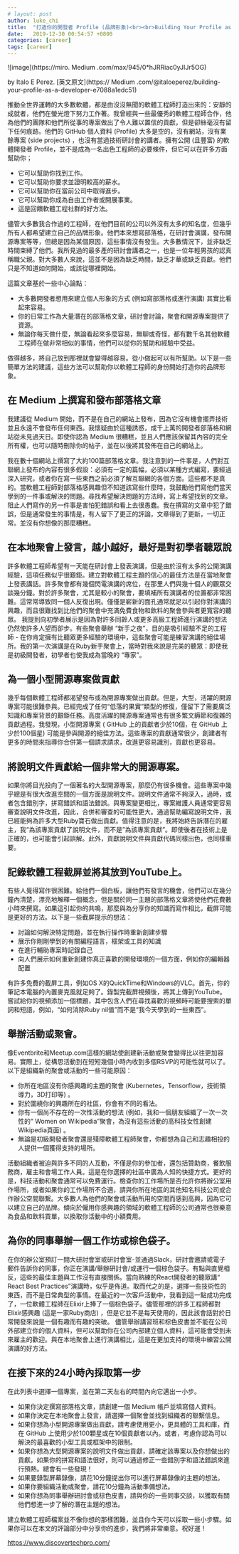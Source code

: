 ```yaml
---
# layout: post
author: luke_chi
title:  "打造你的開發者 Profile (品牌形象)<br><br>Building Your Profile as a Developer"
date:   2019-12-30 00:54:57 +0800
categories: [career]
tags: [career]
---
```


![image](https://miro. Medium .com/max/945/0*hJRRiac0yJIJr5OG)

by Italo E Perez. [英文原文](https:// Medium .com/@italoeperez/building-your-profile-as-a-developer-e7088a1edc51)

推動全世界運轉的大多數軟體，都是由沒沒無聞的軟體工程師打造出來的：安靜的成就者，他們在螢光燈下努力工作著。我曾經與一些最優秀的軟體工程師合作，他為他們的團隊和他們所從事的專案做出了令人難以置信的貢獻，但是卻絲毫沒有留下任何痕跡。他們的 GitHub 個人資料 (Profile) 大多是空的，沒有網站，沒有業餘專案 (side projects) ，也沒有當過技術研討會的講者。擁有公開 (且豐富) 的軟體開發者 Profile，並不是成為一名出色工程師的必要條件，但它可以在許多方面幫助你；

* 它可以幫助你找到工作。
* 它可以幫助你要求並證明較高的薪水。
* 它可以幫助你在當前公司中取得進步。
* 它可以幫助你成為自由工作者或開展事業。
* 這是回饋軟體工程社群的好方法。

儘管大多數我合作過的工程師，在他們目前的公司以外沒有太多的知名度，但幾乎所有人都希望建立自己的品牌形象。他們本來想寫部落格，在研討會演講，發布開源專案等等，但總是因為某個原因，這些事情沒有發生。大多數情況下，並非缺乏時間束縛了他們。我所見過的最多產的研討會講者之一，也是一位年輕男孩的認真稱職父親。對大多數人來說，這並不是因為缺乏時間，缺乏才華或缺乏貢獻。他們只是不知道如何開始，或該從哪裡開始。

這篇文章基於一些中心論點：
* 大多數開發者想用來建立個人形象的方式 (例如寫部落格或進行演講) 其實比看起來容易。
* 你的日常工作為大量潛在的部落格文章，研討會討論，聚會和開源專案提供了資源。
* 無論你每天做什麼，無論看起來多麼容易，無聊或奇怪，都有數千名其他軟體工程師在做非常相似的事情，他們可以從你的幫助和經驗中受益。

做得越多，將自己放到那裡就會變得越容易。從小做起可以有所幫助。以下是一些簡單方法的建議，這些方法可以幫助你以軟體工程師的身份開始打造你的品牌形象。

## 在 Medium 上撰寫和發布部落格文章
我建議從 Medium 開始，而不是在自己的網站上發布，因為它沒有機會擺弄技術並且永遠不會發布任何東西。我懷疑由於這種誘惑，成千上萬的開發者部落格和網站從未見過天日。即使你認為 Medium 很糟糕，並且人們應該保留其內容的完全所有權，也可以隨時刪除你的帖子，並在以後將其發佈在自己的網站上。

我在數十個網站上撰寫了大約100篇部落格文章。我注意到的一件事是，人們對互聯網上發布的內容有很多假設：必須有一定的篇幅，必須以某種方式編寫，要經過深入研究，或者你在寫一些東西之前必須了解互聯網的各個方面。這些都不是真的。當軟體工程師對部落格感興趣但不知道該寫些什麼時，我鼓勵他們寫他們當天學到的一件事或解決的問題。尋找希望解決問題的方法時，寫上希望找到的文章。
阻止人們寫作的另一件事是害怕犯錯誤和看上去很愚蠢。我在撰寫的文章中犯了錯誤，但是通常發生的事情是，有人留下了更正的評論，文章得到了更新，一切正常。並沒有你想像的那麼糟糕。

## 在本地聚會上發言，越小越好，最好是對初學者聽眾說
許多軟體工程師希望有一天能在研討會上發表演講，但是由於沒有太多的公開演講經驗，這項任務似乎很艱鉅。建立對軟體工程主題的信心的最佳方法是在當地聚會上發表講話。許多聚會都有幾個閃電演講的席位，在那里人們與幾十個人的觀眾交談幾分鐘。對於許多聚會，尤其是較小的聚會，要填補所有演講者的位置都非常困難。這常常導致同一個人反復出現。僅僅是嶄新的面孔通常就足以引起你對演講的興趣，而且很難找到比他們的聚會中充滿免費食物和飲料的聚會參與者更寬容的聽眾。
我提到向初學者展示是因為對許多同齡人或更多高級工程師進行演講的想法仍然使許多人望而卻步。有些聚會舉辦 “新手之夜”，目的是吸引經驗不足的工程師 - 在你肯定擁有比聽眾更多經驗的環境中，這些聚會可能是練習演講的絕佳場所。我的第一次演講是在Ruby新手聚會上，當時對我來說是完美的聽眾：即使我是初級開發者，初學者也使我成為當晚的 “專家”。

## 為一個小型開源專案做貢獻
幾乎每個軟體工程師都渴望發布或為開源專案做出貢獻。但是，大型，活躍的開源專案可能很難參與。已經完成了任何“低落的果實”類型的修復，僅留下了需要廣泛知識和專案背景的艱鉅任務。高度活躍的開源專案通常也有很多繁文縟節和復雜的貢獻過程。我發現，小型開源專案 ( GitHub 上的貢獻者少於10個，在 GitHub 上少於100個星) 可能是參與開源的絕佳方法。這些專案的貢獻通常很少，創建者有更多的時間來指導你合併第一個請求請求，改進更容易識別，貢獻也更容易。

## 將說明文件貢獻給一個非常大的開源專案。
如果你將目光投向了一個著名的大型開源專案，那麼仍有很多機會。這些專案中幾乎總是有很大改進空間的一個方面是說明文件。說明文件通常不夠深入，過時，或者包含錯別字，拼寫錯誤和語法錯誤。與專案變更相比，專案維護人員通常更容易審查說明文件改進，因此，合併和審查的可能性更大。通過幫助編寫說明文件，我已經能夠為許多大型Ruby寶石做出貢獻。值得注意的是，我將始終告訴潛在的雇主，我“為該專案貢獻了說明文件，而不是”為該專案貢獻”。即使後者在技術上是正確的，也可能會引起誤解。此外，貢獻說明文件與貢獻代碼同樣出色，也同樣重要。

## 記錄軟體工程截屏並將其放到YouTube上。
有些人覺得寫作很困難。給他們一個白板，讓他們有發言的機會，他們可以在幾分鐘內清楚，漂亮地解釋一個概念，但是關於同一主題的部落格文章將使他們花費數小時來撰寫。如果這引起你的共鳴，那麼與為分享你的知識而寫作相比，截屏可能是更好的方法。以下是一些截屏提示的想法：

* 討論如何解決特定問題，並在執行操作時重新創建步驟
* 展示你剛剛學到的有關編程語言，框架或工具的知識
* 在進行輔助專案時記錄自己
* 向人們展示如何重新創建你真正喜歡的開發環境的一個方面，例如你的編輯器配置

有許多免費的截屏工具，例如OS X的QuickTime和Windows的VLC。首先，你的筆記本電腦的內置麥克風就足夠了。錄製完截屏視頻後，將其上傳到YouTube。嘗試給你的視頻添加一個標題，其中包含人們在尋找喜歡的視頻時可能要搜索的單詞和短語，例如，“如何消除Ruby nil值”而不是“我今天學到的一些東西”。

## 舉辦活動或聚會。
像Eventbrite和Meetup.com這樣的網站使創建新活動或聚會變得比以往更加容易。實際上，從構思活動到在短短幾個小時內收到多個RSVP的可能性就可以了。以下是組織新的聚會或活動的一些可能原因：

* 你所在地區沒有你感興趣的主題的聚會 (Kubernetes，Tensorflow，技術領導力，3D打印等) 。
* 對於圍繞你的興趣所在的社區，你會有不同的看法。
* 你有一個尚不存在的一次性活動的想法 (例如，我和一個朋友組織了一次一次性的“ Women on Wikipedia”聚會，為沒有這些活動的高科技女性創建Wikipedia頁面) 。
* 無論是初級開發者聚會還是殘障軟體工程師聚會，你都想為自己和志趣相投的人提供一個獲得支持的場所。

活動組織者被迫與許多不同的人互動，不僅是你的參加者，還包括贊助商，餐飲服務商，雇主和會場工作人員。這是在你選擇的社區中廣為人知的快捷方式。更好的是，科技活動和聚會通常可以免費運行。檢查你的工作場所是否允許你將辦公室用作場所，或者如果你的工作場所不合適，請與你所在地區的其他知名科技公司或合作辦公空間聯繫。大多數人為他們的聚會或活動所用的空間而感到高興，因為它可以建立自己的品牌。傾向於僱用你感興趣的領域的軟體工程師的公司通常也很樂意為食品和飲料買單，以換取你活動中的小額費用。

## 為你的同事舉辦一個工作坊或棕色袋子。
在你的辦公室預訂一間大研討會室或研討會室-並通過Slack，研討會邀請或電子郵件告訴你的同事，你正在演講/舉辦研討會/或運行一個棕色袋子。有點與直覺相反，這些的最佳主題與工作沒有直接關係。當向熟練的React開發者的聽眾講“ React Best Practices”演講時，似乎是佈道。取而代之的是，選擇一些技術性的東西，而不是日常典型的事情。在最近的一次客戶活動中，我看到這一點成功完成了，一位軟體工程師在Elixir上捧了一個棕色袋子。儘管那裡的許多工程師都對Elixir感興趣 (這是一家Ruby商店) ，但是它並不是每天使用的，因此該會話對於日常開發來說是一個有趣而有趣的突破。
儘管舉辦講習班和棕色皮書並不能在公司外部建立你的個人資料，但可以幫助你在公司內部建立個人資料，這可能會受到未來雇主的歡迎。與在本地聚會上進行演講相比，這是在更加支持的環境中練習公開演講的好方法。

## 在接下來的24小時內採取第一步
在此列表中選擇一個專案，並在第二天左右的時間內向它邁出一小步。

* 如果你決定撰寫部落格文章，請創建一個 Medium 帳戶並填寫個人資料。
* 如果你決定在本地聚會上發言，請選擇一個聚會並找到組織者的聯繫信息。
* 如果你想為小型開源專案做出貢獻，請考慮使用更小，更具體的工具和庫，而在 GitHub 上使用少於100顆星或在10個貢獻者以內。或者，考慮你認為可以解決的最喜歡的小型工具或框架中的限制。
* 如果你想為大型開源專案的說明文件做出貢獻，請確定該專案以及你想做出的貢獻。如果你的拼寫和語法很好，則可以通過修正一些錯別字和語法錯誤來進行預熱。總會有一些發現！
* 如果要錄製屏幕錄像，請花10分鐘提出你可以進行屏幕錄像的主題的想法。
* 如果你要組織活動或聚會，請花10分鐘為活動準備想法。
* 如果你想為同事舉辦研討會或棕色皮書，請與你的一些同事交談，以獲取有關他們想進一步了解的潛在主題的想法。

建立軟體工程師檔案並不像你想的那樣困難，並且你今天可以採取一些小步驟。如果你可以在本文的評論部分中分享你的進步，我們將非常樂意。祝好運！

<https://www.discovertechpro.com/>

